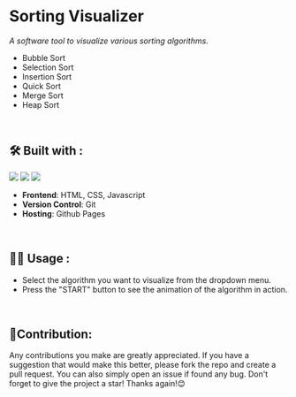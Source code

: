 # Sorting Visualizer

*A software tool to visualize various sorting algorithms.*

- Bubble Sort
- Selection Sort
- Insertion Sort
- Quick Sort
- Merge Sort
- Heap Sort

<br>

## 🛠️ Built with :
<img src="https://img.shields.io/badge/html5%20-%23E34F26.svg?&style=for-the-badge&logo=html5&logoColor=white"/>  <img src="https://img.shields.io/badge/css3%20-%231572B6.svg?&style=for-the-badge&logo=css3&logoColor=white"/> <img src="https://img.shields.io/badge/javascript%20-%23323330.svg?&style=for-the-badge&logo=javascript&logoColor=%23F7DF1E"/> 
- **Frontend**: HTML, CSS, Javascript
- **Version Control**: Git
- **Hosting**:  Github Pages

<br>

## 👨‍💻 Usage :
- Select the algorithm you want to visualize from the dropdown menu.
- Press the "START" button to see the animation of the algorithm in action.

<br>

## 📝Contribution:

Any contributions you make are greatly appreciated. If you have a suggestion that would make this better, please fork the repo and create a pull request. You can also simply open an issue if found any bug. Don't forget to give the project a star! Thanks again!😊

<br>
